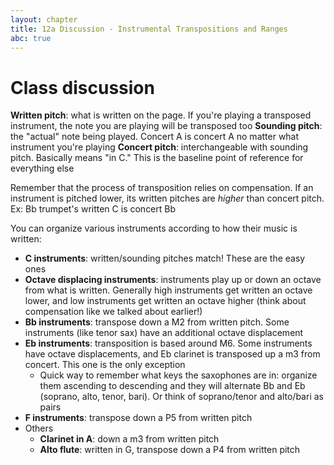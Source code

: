 ```yaml
---
layout: chapter
title: 12a Discussion - Instrumental Transpositions and Ranges
abc: true
---
```


# Class discussion

**Written pitch**: what is written on the page. If you're playing a transposed instrument, the note you are playing will be transposed too
**Sounding pitch**: the "actual" note being played. Concert A is concert A no matter what instrument you're playing
**Concert pitch**: interchangeable with sounding pitch. Basically means "in C." This is the baseline point of reference for everything else

Remember that the process of transposition relies on compensation. If an instrument is pitched lower, its written pitches are *higher* than concert pitch. Ex: Bb trumpet's written C is concert Bb

You can organize various instruments according to how their music is written:
- **C instruments**: written/sounding pitches match! These are the easy ones
- **Octave displacing instruments**: instruments play up or down an octave from what is written. Generally high instruments get written an octave lower, and low instruments get written an octave higher (think about compensation like we talked about earlier!)
- **Bb instruments**: transpose down a M2 from written pitch. Some instruments (like tenor sax) have an additional octave displacement
- **Eb instruments**: transposition is based around M6. Some instruments have octave displacements, and Eb clarinet is transposed up a m3 from concert. This one is the only exception
  - Quick way to remember what keys the saxophones are in: organize them ascending to descending and they will alternate Bb and Eb (soprano, alto, tenor, bari). Or think of soprano/tenor and alto/bari as pairs
- **F instruments**: transpose down a P5 from written pitch
- Others
  - **Clarinet in A**: down a m3 from written pitch
  - **Alto flute**: written in G, transpose down a P4 from written pitch
